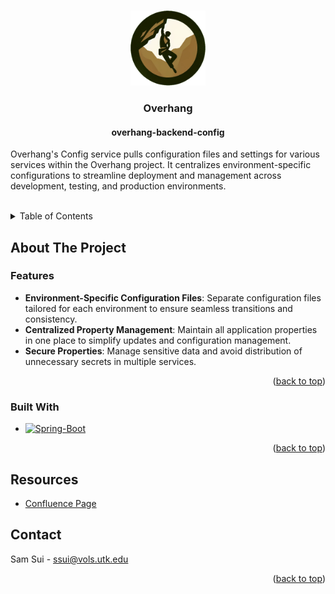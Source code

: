<a name="top"></a>

<!-- PROJECT LOGO -->
<br />
<div align="center">
  <a href="https://github.com/trustyourfeetcom/overhang-backend-config">
    <img src="https://github.com/trustyourfeetcom/overhang-branding-assets/blob/main/logos/logo.png?raw=true" alt="Overhang Logo" width="120" height="120">
  </a>

<h3 align="center">Overhang</h3>
<h4 align="center">overhang-backend-config</h3>
  <p align="left">
    Overhang's Config service pulls configuration files and settings for various services within the Overhang project. It centralizes environment-specific configurations to streamline deployment and management across development, testing, and production environments.
  <br />
  <br />
  </p>
</div>


<!-- TABLE OF CONTENTS -->
<details>
  <summary>Table of Contents</summary>
  <ol>
    <li>
      <a href="#about-the-project">About The Project</a>
      <ul>
        <li><a href="#built-with">Built With</a></li>
      </ul>
    </li>
    <li>
      <a href="#getting-started">Getting Started</a>
      <ul>
        <li><a href="#prerequisites">Prerequisites</a></li>
        <li><a href="#installation">Installation</a></li>
      </ul>
    </li>
    <li><a href="#resources">Resources</a></li>
    <li><a href="#contact">Contact</a></li>
  </ol>
</details>


<!-- ABOUT THE PROJECT -->
## About The Project


### Features

* **Environment-Specific Configuration Files**: Separate configuration files tailored for each environment to ensure seamless transitions and consistency.
* **Centralized Property Management**: Maintain all application properties in one place to simplify updates and configuration management.
* **Secure Properties**: Manage sensitive data and avoid distribution of unnecessary secrets in multiple services.

<p align="right">(<a href="#top">back to top</a>)</p>


### Built With

* [![Spring-Boot][Spring-Boot]][Spring-Boot-url]

<p align="right">(<a href="#top">back to top</a>)</p>


## Resources

* [Confluence Page](https://overhang.atlassian.net/wiki/x/AYDS)


<!-- CONTACT -->
## Contact

Sam Sui - ssui@vols.utk.edu

<p align="right">(<a href="#top">back to top</a>)</p>


<!-- MARKDOWN LINKS & IMAGES -->
[Spring-Boot]: https://img.shields.io/badge/Spring_Boot-6DB33F?style=for-the-badge&logo=Spring&logoColor=white
[Spring-Boot-url]: https://spring.io/projects/spring-boot

